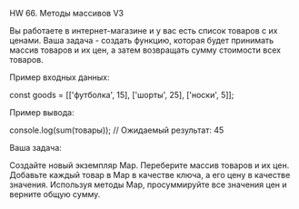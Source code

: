 HW 66. Методы массивов V3

Вы работаете в интернет-магазине и у вас есть список товаров с их ценами. Ваша задача - создать функцию, которая будет принимать массив товаров и их цен, а затем возвращать сумму стоимости всех товаров.



Пример входных данных:

const goods = [['футболка', 15], ['шорты', 25], ['носки', 5]];


Пример вывода:

console.log(sum(товары)); // Ожидаемый результат: 45


Ваша задача:

Создайте новый экземпляр Map.
Переберите массив товаров и их цен.
Добавьте каждый товар в Map в качестве ключа, а его цену в качестве значения.
Используя методы Map, просуммируйте все значения цен и верните общую сумму.
